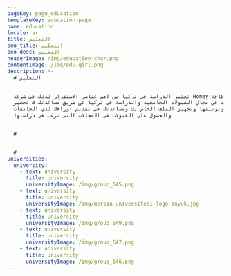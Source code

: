 ```yaml
---
pageKey: page_education
templateKey: education-page
name: education
locale: ar
title: التعليم
seo_title: التعليم
seo_desc: التعليم
headerImage: /img/education-char.png
contentImage: /img/edu-girl.png
description: >-
  # التعليم


  تعتبر الدراسة فى تركيا من اهم عناصر الاستقرار لذلك فى شركة Homey نوفر لكم كافة
  الخدمات في مجال القبولات الجامعية والدراسة في تركيا عن طريق مساعدتك ف تحضير
  اوراقك وتوثيقها وتجهيز الملف الخاص بك ومساعدتك فى تقديم اوراقك لدي الجامعات
  والحصول علي القبولات في المجالات التي ترغب في دراستها


  # 


  #
universities:
  university:
    - text: university
      title: university
      universityImage: /img/group_645.png
    - text: university
      title: university
      universityImage: /img/mersin-universitesi-logo-buyuk.jpg
    - text: university
      title: university
      universityImage: /img/group_649.png
    - text: university
      title: university
      universityImage: /img/group_647.png
    - text: university
      title: university
      universityImage: /img/group_646.png
---
```


